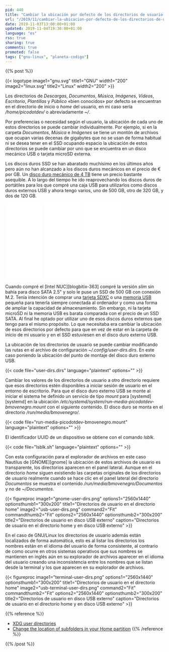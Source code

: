 ```yaml
---
pid: 440
title: "Cambiar la ubicación por defecto de los directorios de usuario en GNU/Linux"
url: "/2019/11/cambiar-la-ubicacion-por-defecto-de-los-directorios-de-usuario-en-gnu-linux/"
date: 2019-11-03T13:00:00+01:00
updated: 2019-11-04T19:30:00+01:00
language: "es"
rss: true
sharing: true
comments: true
promoted: false
tags: ["gnu-linux", "planeta-codigo"]
---
```


{{% post %}}

{{< logotype image1="gnu.svg" title1="GNU" width1="200" image2="linux.svg" title2="Linux" width2="200" >}}

Los directorios de _Descargas_, _Documentos_, _Música_, _Imágenes_, _Vídeos_, _Escritorio_, _Plantillas_ y _Público_ «bien conocidos» por defecto se encuentran en el directorio de inicio o _home_ del usuario, en mi caso sería _/home/picodotdev/_ o abreviadamente _~/_.

Por preferencias o necesidad según el usuario, la ubicación de cada uno de estos directorios se puede cambiar individualmente. Por ejemplo, si en la carpeta _Documentos_, _Música_ e _Imágenes_ se tiene un montón de archivos que ocupan varias decenas de gigabytes que no se usan de forma habitual ni se desea tener en el SSD ocupando espacio la ubicación de estos directorios se puede cambiar por uno que se encuentra en un disco mecánico USB o tarjeta microSD externa.

Los discos duros SSD se han abaratado muchísimo en los últimos años pero aún no han alcanzado a los discos duros mecánicos en el precio de € por GB. Un [disco duro mecánico de 4 TB](https://amzn.to/2NEWsly) tiene un precio bastante asequible. A lo largo del tiempo he ido reaprovechando los discos duros de portátiles para los que compré una caja USB para utilizarlos como discos duros externos USB y ahora tengo varios, uno de 500 GB, otro de 320 GB, y dos de 120 GB.

<div class="media-amazon">
    <iframe style="width:120px;height:240px;" marginwidth="0" marginheight="0" scrolling="no" frameborder="0" src="//rcm-eu.amazon-adsystem.com/e/cm?lt1=_blank&bc1=000000&IS2=1&bg1=FFFFFF&fc1=000000&lc1=0000FF&t=blobit-21&language=es_ES&o=30&p=8&l=as4&m=amazon&f=ifr&ref=as_ss_li_til&asins=B0713WPGLL&linkId=e4fd44ae2ee8a6632bf514c94a9bcce2"></iframe>
    <iframe style="width:120px;height:240px;" marginwidth="0" marginheight="0" scrolling="no" frameborder="0" src="//rcm-eu.amazon-adsystem.com/e/cm?lt1=_blank&bc1=000000&IS2=1&bg1=FFFFFF&fc1=000000&lc1=0000FF&t=blobit-21&language=es_ES&o=30&p=8&l=as4&m=amazon&f=ifr&ref=as_ss_li_til&asins=B07H1231S8&linkId=51f9f449af48eb3c5f98ae05eb93cbc7"></iframe>
    <iframe style="width:120px;height:240px;" marginwidth="0" marginheight="0" scrolling="no" frameborder="0" src="//rcm-eu.amazon-adsystem.com/e/cm?lt1=_blank&bc1=000000&IS2=1&bg1=FFFFFF&fc1=000000&lc1=0000FF&t=blobit-21&language=es_ES&o=30&p=8&l=as4&m=amazon&f=ifr&ref=as_ss_li_til&asins=B07FD6D4HJ&linkId=7e74aadff0dd2b77d5f5d8ee66108f4d"></iframe>
</div>

Cuando compré el [Intel NUC][blogbitix-363] compré la versión _slim_ sin bahía para disco SATA 2.5" y solo le puse un SSD de 500 GB con conexión M.2. Tenía intención de comprar una [tarjeta SDXC](https://amzn.to/2NE97Fg) o una [memoria USB](https://amzn.to/2NE97Fg) pequeña para tenerla siempre conectada al ordenador y como una forma de ampliar la capacidad de almacenamiento. Sin embargo, ni la tarjeta microSD ni la memoria USB es barata comparada con el precio de un SSD SATA. Al final he optado por utilizar uno de esos discos duros externos que tengo para el mismo propósito. Lo que necesitaba era cambiar la ubicación de esos directorios por defecto para que en vez de estar en la carpeta de inicio de mi usuario y en el SSD estuviesen en el disco duro externo USB.

La ubicación de los directorios de usuario se puede cambiar modificando las rutas en el archivo de configuración _~/.config/user-dirs.dirs_. En este caso poniendo la ubicación del punto de montaje del disco duro externo USB.

{{< code file="user-dirs.dirs" language="plaintext" options="" >}}

Cambiar los valores de los directorios de usuario a otro directorio requiere que esos directorios estén disponibles a iniciar sesión de usuario en el entorno de escritorio. Para que el disco duro externo USB se monte al iniciar el sistema he definido un servicio de tipo _mount_ para [systemd][systemd] en la ubicación _/etc/systemd/system/run-media-picodotdev-bmovenegro.mount_ con el siguiente contenido. El disco duro se monta en el directorio _/run/media/bmovenegro/_.

{{< code file="run-media-picodotdev-bmovenegro.mount" language="plaintext" options="" >}}

El identificador UUID de un dispositivo se obtiene con el comando _lsblk_.

{{< code file="lsblk.sh" language="plaintext" options="" >}}

Con esta configuración para el explorador de archivos en este caso Nautilus de [GNOME][gnome] la ubicación de estos archivos de usuario es transparente, los directorios aparecen en el panel lateral. Aunque en el directorio _home_ siguen existiendo las carpetas originales de los directorios de usuario realmente cuando se hace clic en el panel lateral del directorio _Documentos_ se muestra el contenido _/run/media/bmovenegro/Documentos_ y no de _~/Documentos_.

<div class="media">
    {{< figureproc
        image1="gnome-user-dirs.png" options1="2560x1440" optionsthumb1="300x200" title1="Directorios de usuario en el directorio home"
        image2="usb-user-dirs.png" command2="Fit" commandthumb2="Fit" options2="2560x1440" optionsthumb2="300x200" title2="Directorios de usuario en disco USB externo"
        caption="Directorios de usuario en el directorio home y en disco USB externo" >}}
</div>

En el caso de GNU/Linux los directorios de usuario además están localizados de forma automática, esto es al listar los directorios los nombres están en el idioma del usuario de forma consistente, al contrario de como ocurre en otros sistemas operativos que sus nombres se mantienen en inglés aún en su explorador de archivos aparecer en el idioma del usuario creando una inconsistencia entre los nombres que se listan desde la terminal y los que aparecen en su explorador de archivos. 

<div class="media">
    {{< figureproc
        image1="terminal-user-dirs.png" options1="2560x1440" optionsthumb1="300x200" title1="Directorios de usuario en el directorio home"
        image2="usb-terminal-user-dirs.png" command2="Fit" commandthumb2="Fit" options2="2560x1440" optionsthumb2="300x200" title2="Directorios de usuario en disco USB externo"
        caption="Directorios de usuario en el directorio home y en disco USB externo" >}}
</div>

{{% reference %}}

* [XDG user directories](https://wiki.archlinux.org/index.php/XDG_user_directories)
* [Change the location of subfolders in your Home partition](https://sites.google.com/site/installationubuntu/tweaking-ubuntu/change-the-location-of-subfolders-in-your-home-partition)
{{% /reference %}}

{{% /post %}}
